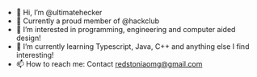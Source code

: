 - 👋 Hi, I’m @ultimatehecker
- 🥇 Currently a proud member of @hackclub
- 👀 I’m interested in programming, engineering and computer aided design!
- 🌱 I’m currently learning Typescript, Java, C++ and anything else I find interesting!
- 📫 How to reach me: Contact redstoniaomg@gmail.com

